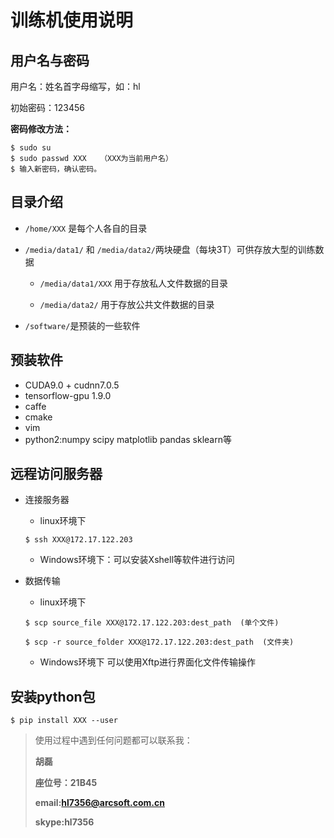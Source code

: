 # 训练机使用说明

## 用户名与密码

用户名：姓名首字母缩写，如：hl

初始密码：123456

**密码修改方法：**
```Shell
$ sudo su
$ sudo passwd XXX   （XXX为当前用户名）
$ 输入新密码，确认密码。
```

## 目录介绍
- `/home/XXX` 是每个人各自的目录

- `/media/data1/` 和 `/media/data2/`两块硬盘（每块3T）可供存放大型的训练数据
   - `/media/data1/XXX` 用于存放私人文件数据的目录

   - `/media/data2/` 用于存放公共文件数据的目录

- `/software/`是预装的一些软件

## 预装软件
- CUDA9.0 + cudnn7.0.5
- tensorflow-gpu 1.9.0
- caffe
- cmake
- vim
- python2:numpy scipy matplotlib pandas sklearn等

## 远程访问服务器
- 连接服务器
   - linux环境下
   ```Shell
   $ ssh XXX@172.17.122.203
   ```
   - Windows环境下：可以安装Xshell等软件进行访问

- 数据传输
   - linux环境下
    ```Shell
    $ scp source_file XXX@172.17.122.203:dest_path  (单个文件)
    ```
    ```Shell
    $ scp -r source_folder XXX@172.17.122.203:dest_path  (文件夹)
    ```
   - Windows环境下
   可以使用Xftp进行界面化文件传输操作

## 安装python包
```Shell
$ pip install XXX --user
```


>使用过程中遇到任何问题都可以联系我：
>
>**胡磊**
>
>**座位号：21B45**
>
>**email:hl7356@arcsoft.com.cn**
>
>**skype:hl7356**
